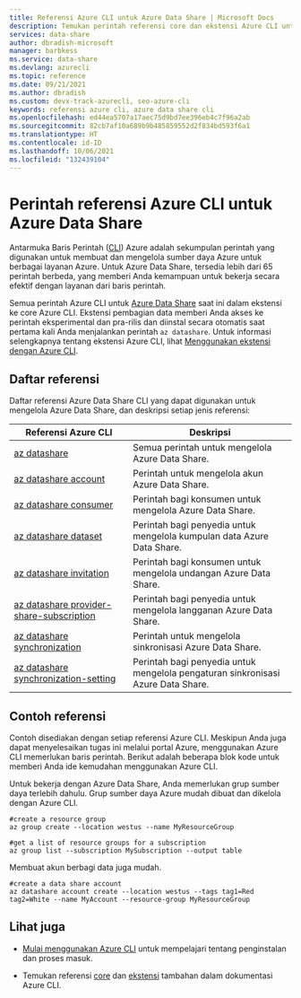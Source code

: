 ```yaml
---
title: Referensi Azure CLI untuk Azure Data Share | Microsoft Docs
description: Temukan perintah referensi core dan ekstensi Azure CLI untuk mengelola Azure Data Share. Dengan 65 perintah berbeda yang tersedia, Anda dapat bekerja secara efektif dengan Data Share dari baris perintah.
services: data-share
author: dbradish-microsoft
manager: barbkess
ms.service: data-share
ms.devlang: azurecli
ms.topic: reference
ms.date: 09/21/2021
ms.author: dbradish
ms.custom: devx-track-azurecli, seo-azure-cli
keywords: referensi azure cli, azure data share cli
ms.openlocfilehash: ed44ea5707a17aec75d9bd7ee396eb4c7f96a2ab
ms.sourcegitcommit: 82cb7af10a689b9b485859552d2f834bd593f6a1
ms.translationtype: HT
ms.contentlocale: id-ID
ms.lasthandoff: 10/06/2021
ms.locfileid: "132439104"
---
```

# <a name="azure-cli-reference-commands-for-azure-data-share"></a>Perintah referensi Azure CLI untuk Azure Data Share

Antarmuka Baris Perintah ([CLI](./what-is-azure-cli.md)) Azure adalah sekumpulan perintah yang digunakan untuk membuat dan mengelola sumber daya Azure untuk berbagai layanan Azure. Untuk Azure Data Share, tersedia lebih dari 65 perintah berbeda, yang memberi Anda kemampuan untuk bekerja secara efektif dengan layanan dari baris perintah.

Semua perintah Azure CLI untuk [Azure Data Share](/azure/data-share/) saat ini dalam ekstensi ke core Azure CLI. Ekstensi pembagian data memberi Anda akses ke perintah eksperimental dan pra-rilis dan diinstal secara otomatis saat pertama kali Anda menjalankan perintah `az datashare`. Untuk informasi selengkapnya tentang ekstensi Azure CLI, lihat [Menggunakan ekstensi dengan Azure CLI](./azure-cli-extensions-overview.md).

## <a name="reference-list"></a>Daftar referensi

Daftar referensi Azure Data Share CLI yang dapat digunakan untuk mengelola Azure Data Share, dan deskripsi setiap jenis referensi:

|Referensi Azure CLI |Deskripsi
|-|-|
| [az datashare](/cli/azure/datashare) | Semua perintah untuk mengelola Azure Data Share.
| [az datashare account](/cli/azure/datashare/account) | Perintah untuk mengelola akun Azure Data Share.
| [az datashare consumer](/cli/azure/datashare/consumer) | Perintah bagi konsumen untuk mengelola Azure Data Share.
| [az datashare dataset](/cli/azure/datashare/dataset) | Perintah bagi penyedia untuk mengelola kumpulan data Azure Data Share.
| [az datashare invitation](/cli/azure/datashare/invitation) | Perintah bagi konsumen untuk mengelola undangan Azure Data Share.
| [az datashare provider-share-subscription](/cli/azure/datashare/provider-share-subscription) | Perintah bagi penyedia untuk mengelola langganan Azure Data Share.
| [az datashare synchronization](/cli/azure/datashare/synchronization) | Perintah untuk mengelola sinkronisasi Azure Data Share.
| [az datashare synchronization-setting](/cli/azure/datashare/synchronization-setting) | Perintah bagi penyedia untuk mengelola pengaturan sinkronisasi Azure Data Share.

## <a name="reference-examples"></a>Contoh referensi

Contoh disediakan dengan setiap referensi Azure CLI. Meskipun Anda juga dapat menyelesaikan tugas ini melalui portal Azure, menggunakan Azure CLI memerlukan baris perintah. Berikut adalah beberapa blok kode untuk memberi Anda ide kemudahan menggunakan Azure CLI.

Untuk bekerja dengan Azure Data Share, Anda memerlukan grup sumber daya terlebih dahulu. Grup sumber daya Azure mudah dibuat dan dikelola dengan Azure CLI.  

```azurecli
#create a resource group
az group create --location westus --name MyResourceGroup
```

```azurecli
#get a list of resource groups for a subscription
az group list --subscription MySubscription --output table
```

Membuat akun berbagi data juga mudah.

```azurecli
#create a data share account
az datashare account create --location westus --tags tag1=Red tag2=White --name MyAccount --resource-group MyResourceGroup
```

## <a name="see-also"></a>Lihat juga

* [Mulai menggunakan Azure CLI](./get-started-with-azure-cli.md) untuk mempelajari tentang penginstalan dan proses masuk.

* Temukan referensi [core](/cli/azure/reference-index) dan [ekstensi](./azure-cli-extensions-list.md) tambahan dalam dokumentasi Azure CLI.

